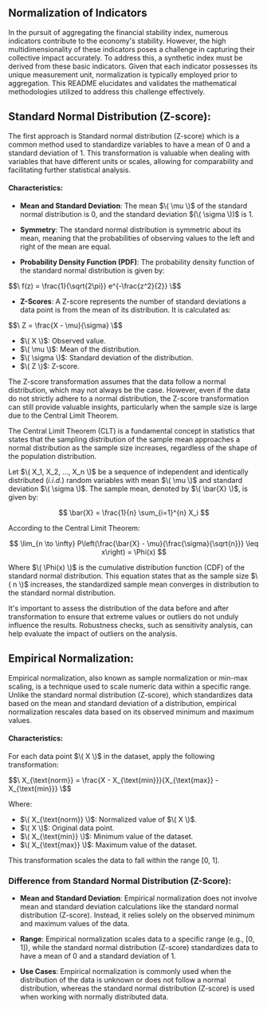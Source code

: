 ## Normalization of Indicators

In the pursuit of aggregating the financial stability index, numerous indicators contribute to the economy's stability. However, the high multidimensionality of these indicators poses a challenge in capturing their collective impact accurately. To address this, a synthetic index must be derived from these basic indicators. Given that each indicator possesses its unique measurement unit, normalization is typically employed prior to aggregation. This README elucidates and validates the mathematical methodologies utilized to address this challenge effectively. 

## Standard Normal Distribution (Z-score):
The first approach is Standard normal distribution (Z-score) which is a common method used to standardize variables to have a mean of 0 and a standard deviation of 1. This transformation is valuable when dealing with variables that have different units or scales, allowing for comparability and facilitating further statistical analysis. 

#### Characteristics:

- **Mean and Standard Deviation**: The mean  $\( \mu \)$ of the standard normal distribution is 0, and the standard deviation $(\( \sigma \))$ is 1.
  
- **Symmetry**: The standard normal distribution is symmetric about its mean, meaning that the probabilities of observing values to the left and right of the mean are equal.

- **Probability Density Function (PDF)**: The probability density function of the standard normal distribution is given by:

 $$\ f(z) = \frac{1}{\sqrt{2\pi}} e^{-\frac{z^2}{2}} \$$

- **Z-Scores**: A Z-score represents the number of standard deviations a data point is from the mean of its distribution. It is calculated as:

$$\ Z = \frac{X - \mu}{\sigma} \$$

  - $\( X \)$: Observed value.
  - $\( \mu \)$: Mean of the distribution.
  - $\( \sigma \)$: Standard deviation of the distribution.
  - $\( Z \)$: Z-score.

The Z-score transformation assumes that the data follow a normal distribution, which may not always be the case. However, even if the data do not strictly adhere to a normal distribution, the Z-score transformation can still provide valuable insights, particularly when the sample size is large due to the Central Limit Theorem.

The Central Limit Theorem (CLT) is a fundamental concept in statistics that states that the sampling distribution of the sample mean approaches a normal distribution as the sample size increases, regardless of the shape of the population distribution.

Let $\( X_1, X_2, ..., X_n \)$ be a sequence of independent and identically distributed $(i.i.d.)$ random variables with mean $\( \mu \)$ and standard deviation $\( \sigma \)$. The sample mean, denoted by $\( \bar{X} \)$, is given by:

$$ \bar{X} = \frac{1}{n} \sum_{i=1}^{n} X_i $$

According to the Central Limit Theorem:

$$ \lim_{n \to \infty} P\left(\frac{\bar{X} - \mu}{\frac{\sigma}{\sqrt{n}}} \leq x\right) = \Phi(x) $$

Where $\( \Phi(x) \)$ is the cumulative distribution function (CDF) of the standard normal distribution. This equation states that as the sample size $\( n \)$ increases, the standardized sample mean converges in distribution to the standard normal distribution.

It's important to assess the distribution of the data before and after transformation to ensure that extreme values or outliers do not unduly influence the results. Robustness checks, such as sensitivity analysis, can help evaluate the impact of outliers on the analysis.

## Empirical Normalization:

Empirical normalization, also known as sample normalization or min-max scaling, is a technique used to scale numeric data within a specific range. Unlike the standard normal distribution (Z-score), which standardizes data based on the mean and standard deviation of a distribution, empirical normalization rescales data based on its observed minimum and maximum values.

#### Characteristics:

For each data point $\( X \)$ in the dataset, apply the following transformation:
   
   $$\ X_{\text{norm}} = \frac{X - X_{\text{min}}}{X_{\text{max}} - X_{\text{min}}} \$$

   Where:
   - $\( X_{\text{norm}} \)$: Normalized value of $\( X \)$.
   - $\( X \)$: Original data point.
   - $\( X_{\text{min}} \)$: Minimum value of the dataset.
   - $\( X_{\text{max}} \)$: Maximum value of the dataset.

   This transformation scales the data to fall within the range [0, 1].

### Difference from Standard Normal Distribution (Z-Score):

- **Mean and Standard Deviation**: Empirical normalization does not involve mean and standard deviation calculations like the standard normal distribution (Z-score). Instead, it relies solely on the observed minimum and maximum values of the data.

- **Range**: Empirical normalization scales data to a specific range (e.g., [0, 1]), while the standard normal distribution (Z-score) standardizes data to have a mean of 0 and a standard deviation of 1.

- **Use Cases**: Empirical normalization is commonly used when the distribution of the data is unknown or does not follow a normal distribution, whereas the standard normal distribution (Z-score) is used when working with normally distributed data.

